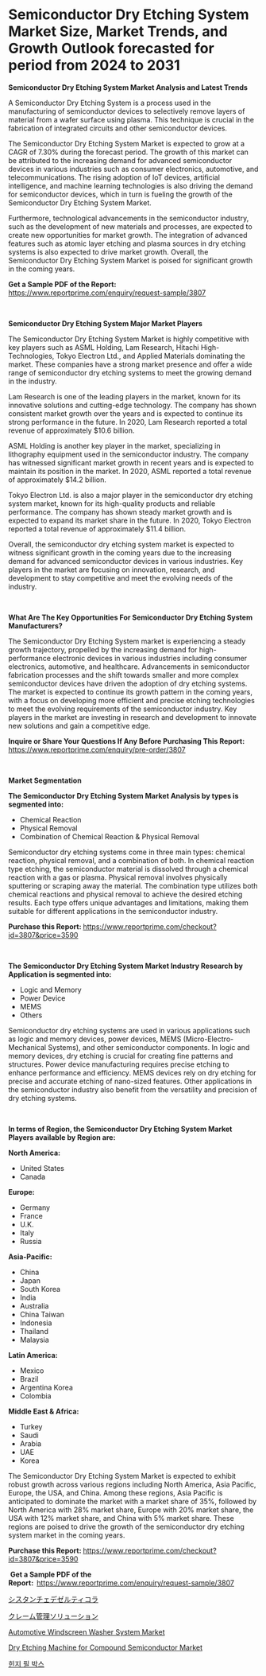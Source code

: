 <p><h1>Semiconductor Dry Etching System Market Size, Market Trends, and Growth Outlook forecasted for period from 2024 to 2031</h1></p><p><strong>Semiconductor Dry Etching System Market Analysis and Latest Trends</strong></p>
<p><p>A Semiconductor Dry Etching System is a process used in the manufacturing of semiconductor devices to selectively remove layers of material from a wafer surface using plasma. This technique is crucial in the fabrication of integrated circuits and other semiconductor devices.</p><p>The Semiconductor Dry Etching System Market is expected to grow at a CAGR of 7.30% during the forecast period. The growth of this market can be attributed to the increasing demand for advanced semiconductor devices in various industries such as consumer electronics, automotive, and telecommunications. The rising adoption of IoT devices, artificial intelligence, and machine learning technologies is also driving the demand for semiconductor devices, which in turn is fueling the growth of the Semiconductor Dry Etching System Market.</p><p>Furthermore, technological advancements in the semiconductor industry, such as the development of new materials and processes, are expected to create new opportunities for market growth. The integration of advanced features such as atomic layer etching and plasma sources in dry etching systems is also expected to drive market growth. Overall, the Semiconductor Dry Etching System Market is poised for significant growth in the coming years.</p></p>
<p><strong>Get a Sample PDF of the Report:&nbsp;</strong> <a href="https://www.reportprime.com/enquiry/request-sample/3807">https://www.reportprime.com/enquiry/request-sample/3807</a></p>
<p>&nbsp;</p>
<p><strong>Semiconductor Dry Etching System Major Market Players</strong></p>
<p><p>The Semiconductor Dry Etching System Market is highly competitive with key players such as ASML Holding, Lam Research, Hitachi High-Technologies, Tokyo Electron Ltd., and Applied Materials dominating the market. These companies have a strong market presence and offer a wide range of semiconductor dry etching systems to meet the growing demand in the industry.</p><p>Lam Research is one of the leading players in the market, known for its innovative solutions and cutting-edge technology. The company has shown consistent market growth over the years and is expected to continue its strong performance in the future. In 2020, Lam Research reported a total revenue of approximately $10.6 billion.</p><p>ASML Holding is another key player in the market, specializing in lithography equipment used in the semiconductor industry. The company has witnessed significant market growth in recent years and is expected to maintain its position in the market. In 2020, ASML reported a total revenue of approximately $14.2 billion.</p><p>Tokyo Electron Ltd. is also a major player in the semiconductor dry etching system market, known for its high-quality products and reliable performance. The company has shown steady market growth and is expected to expand its market share in the future. In 2020, Tokyo Electron reported a total revenue of approximately $11.4 billion.</p><p>Overall, the semiconductor dry etching system market is expected to witness significant growth in the coming years due to the increasing demand for advanced semiconductor devices in various industries. Key players in the market are focusing on innovation, research, and development to stay competitive and meet the evolving needs of the industry.</p></p>
<p>&nbsp;</p>
<p><strong>What Are The Key Opportunities For Semiconductor Dry Etching System Manufacturers?</strong></p>
<p><p>The Semiconductor Dry Etching System market is experiencing a steady growth trajectory, propelled by the increasing demand for high-performance electronic devices in various industries including consumer electronics, automotive, and healthcare. Advancements in semiconductor fabrication processes and the shift towards smaller and more complex semiconductor devices have driven the adoption of dry etching systems. The market is expected to continue its growth pattern in the coming years, with a focus on developing more efficient and precise etching technologies to meet the evolving requirements of the semiconductor industry. Key players in the market are investing in research and development to innovate new solutions and gain a competitive edge.</p></p>
<p><strong>Inquire or Share Your Questions If Any Before Purchasing This Report:</strong> <a href="https://www.reportprime.com/enquiry/pre-order/3807">https://www.reportprime.com/enquiry/pre-order/3807</a></p>
<p>&nbsp;</p>
<p><strong>Market Segmentation</strong></p>
<p><strong>The Semiconductor Dry Etching System Market Analysis by types is segmented into:</strong></p>
<p><ul><li>Chemical Reaction</li><li>Physical Removal</li><li>Combination of Chemical Reaction & Physical Removal</li></ul></p>
<p><p>Semiconductor dry etching systems come in three main types: chemical reaction, physical removal, and a combination of both. In chemical reaction type etching, the semiconductor material is dissolved through a chemical reaction with a gas or plasma. Physical removal involves physically sputtering or scraping away the material. The combination type utilizes both chemical reactions and physical removal to achieve the desired etching results. Each type offers unique advantages and limitations, making them suitable for different applications in the semiconductor industry.</p></p>
<p><strong>Purchase this Report:&nbsp;</strong><a href="https://www.reportprime.com/checkout?id=3807&price=3590">https://www.reportprime.com/checkout?id=3807&price=3590</a></p>
<p>&nbsp;</p>
<p><strong>The Semiconductor Dry Etching System Market Industry Research by Application is segmented into:</strong></p>
<p><ul><li>Logic and Memory</li><li>Power Device</li><li>MEMS</li><li>Others</li></ul></p>
<p><p>Semiconductor dry etching systems are used in various applications such as logic and memory devices, power devices, MEMS (Micro-Electro-Mechanical Systems), and other semiconductor components. In logic and memory devices, dry etching is crucial for creating fine patterns and structures. Power device manufacturing requires precise etching to enhance performance and efficiency. MEMS devices rely on dry etching for precise and accurate etching of nano-sized features. Other applications in the semiconductor industry also benefit from the versatility and precision of dry etching systems.</p></p>
<p>&nbsp;</p>
<p><strong>In terms of Region, the Semiconductor Dry Etching System Market Players available by Region are:</strong></p>
<p>
    <p> <strong> North America: </strong>
        <ul>
            <li>United States</li>
            <li>Canada</li>
        </ul>
        </p> 
    <p> <strong> Europe: </strong>
        <ul>
            <li>Germany</li>
            <li>France</li>
            <li>U.K.</li>
            <li>Italy</li>
            <li>Russia</li>
        </ul>
        </p> 
    <p> <strong> Asia-Pacific: </strong>
        <ul>
            <li>China</li>
            <li>Japan</li>
            <li>South Korea</li>
            <li>India</li>
            <li>Australia</li>
            <li>China Taiwan</li>
            <li>Indonesia</li>
            <li>Thailand</li>
            <li>Malaysia</li>
        </ul>
        </p> 
    <p> <strong> Latin America: </strong>
        <ul>
            <li>Mexico</li>
            <li>Brazil</li>
            <li>Argentina Korea</li>
            <li>Colombia</li>
        </ul>
        </p> 
    <p> <strong> Middle East & Africa: </strong>
        <ul>
            <li>Turkey</li>
            <li>Saudi</li>
            <li>Arabia</li>
            <li>UAE</li>
            <li>Korea</li>
        </ul>
    </p>
    </p>
<p><p>The Semiconductor Dry Etching System Market is expected to exhibit robust growth across various regions including North America, Asia Pacific, Europe, the USA, and China. Among these regions, Asia Pacific is anticipated to dominate the market with a market share of 35%, followed by North America with 28% market share, Europe with 20% market share, the USA with 12% market share, and China with 5% market share. These regions are poised to drive the growth of the semiconductor dry etching system market in the coming years.</p></p>
<p><strong>Purchase this Report: </strong><a href="https://www.reportprime.com/checkout?id=3807&price=3590">https://www.reportprime.com/checkout?id=3807&price=3590</a></p>
<p>&nbsp;<strong>Get a Sample PDF of the Report:&nbsp;&nbsp;</strong><a href="https://www.reportprime.com/enquiry/request-sample/3807">https://www.reportprime.com/enquiry/request-sample/3807</a></p>
<p><strong></strong></p>
<p><p><a href="https://github.com/avwofrml53535/Market-Research-Report-List-1/blob/main/345384514690.md">シスタンチェデゼルティコラ</a></p><p><a href="https://github.com/vtbvgl20191192/Market-Research-Report-List-1/blob/main/152672614691.md">クレーム管理ソリューション</a></p><p><a href="https://issuu.com/reportprime-2/docs/automotive-windscreen-washer-system-market-size-20">Automotive Windscreen Washer System Market</a></p><p><a href="https://github.com/mbisetmhermsr/Market-Research-Report-List-1/blob/main/dry-etching-machine-for-compound-semiconductor-market.md">Dry Etching Machine for Compound Semiconductor Market</a></p><p><a href="https://github.com/TrevorKruvalis5678/Market-Research-Report-List-1/blob/main/931810813778.md">힌지 필 박스</a></p></p>